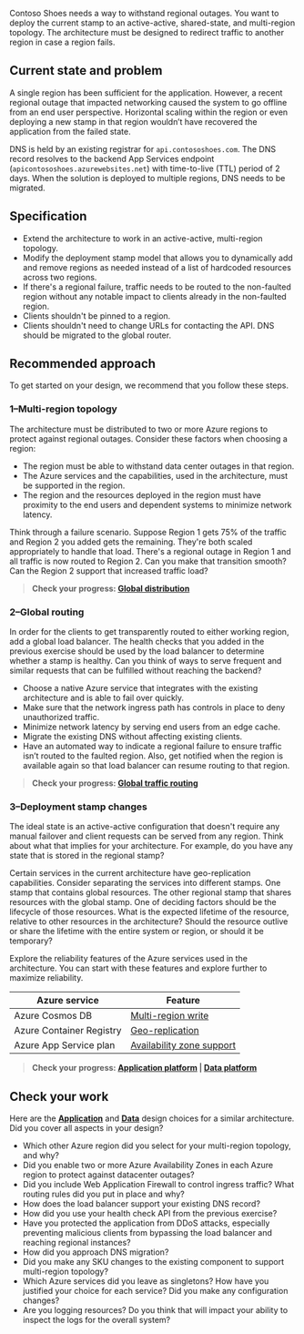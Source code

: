 Contoso Shoes needs a way to withstand regional outages. You want to deploy the current stamp to an active-active, shared-state, and multi-region topology. The architecture must be designed to redirect traffic to another region in case a region fails.  

## Current state and problem

A single region has been sufficient for the application. However, a recent regional outage that impacted networking caused the system to go offline from an end user perspective. Horizontal scaling within the region or even deploying a new stamp in that region wouldn’t have recovered the application from the failed state.

DNS is held by an existing registrar for `api.contososhoes.com`. The DNS record resolves to the backend App Services endpoint (`apicontososhoes.azurewebsites.net`) with time-to-live (TTL) period of 2 days. When the solution is deployed to multiple regions, DNS needs to be migrated.

## Specification

- Extend the architecture to work in an active-active, multi-region topology. 
- Modify the deployment stamp model that allows you to dynamically add and remove regions as needed instead of a list of hardcoded resources across two regions.
- If there's a regional failure, traffic needs to be routed to the non-faulted region without any notable impact to clients already in the non-faulted region. 
- Clients shouldn't be pinned to a region. 
- Clients shouldn't need to change URLs for contacting the API. DNS should be migrated to the global router.

## Recommended approach
To get started on your design, we recommend that you follow these steps.

### 1&ndash;Multi-region topology

The architecture must be distributed to two or more Azure regions to protect against regional outages. Consider these factors when choosing a region:

- The region must be able to withstand data center outages in that region. 
- The Azure services and the capabilities, used in the architecture, must be supported in the region.
- The region and the resources deployed in the region must have proximity to the end users and dependent systems to minimize network latency.

Think through a failure scenario. Suppose Region 1 gets 75% of the traffic and Region 2 you added gets the remaining. They're both scaled appropriately to handle that load. There's a regional outage in Region 1 and all traffic is now routed to Region 2. Can you make that transition smooth? Can the Region 2 support that increased traffic load?

> **Check your progress: [Global distribution](/azure/architecture/framework/mission-critical/mission-critical-application-design#global-distribution)**

### 2&ndash;Global routing

In order for the clients to get transparently routed to either working region, add a global load balancer. The health checks that you added in the previous exercise should be used by the load balancer to determine whether a stamp is healthy. Can you think of ways to serve frequent and similar requests that can be fulfilled without reaching the backend?

- Choose a native Azure service that integrates with the existing architecture and is able to fail over quickly.
- Make sure that the network ingress path has controls in place to deny unauthorized traffic. 
- Minimize network latency by serving end users from an edge cache.
- Migrate the existing DNS without affecting existing clients.
- Have an automated way to indicate a regional failure to ensure traffic isn’t routed to the faulted region. Also, get notified  when the region is available again so that load balancer can resume routing to that region.

> **Check your progress: [Global traffic routing](/azure/architecture/framework/mission-critical/mission-critical-networking-connectivity#global-traffic-routing)**

### 3&ndash;Deployment stamp changes

The ideal state is an active-active configuration that doesn't require any manual failover and client requests can be served from any region. Think about what that implies for your architecture. For example, do you have any state that is stored in the regional stamp?

Certain services in the current architecture have geo-replication capabilities. Consider separating the services into different stamps. One stamp that contains global resources. The other regional stamp that shares resources with the global stamp. One of deciding factors should be the lifecycle of those resources. What is the expected lifetime of the resource, relative to other resources in the architecture? Should the resource outlive or share the lifetime with the entire system or region, or should it be temporary?

Explore the reliability features of the Azure services used in the architecture. You can start with these features and explore further to maximize reliability. 

|Azure service|Feature|
|---|---|
|Azure Cosmos DB|[Multi-region write](/azure/architecture/framework/mission-critical/mission-critical-data-platform#globally-distributed-multi-region-write-datastore)|
|Azure Container Registry|[Geo-replication](/azure/architecture/framework/mission-critical/mission-critical-deployment-testing#container-registry)|
|Azure App Service plan|[Availability zone support](/azure/availability-zones/migrate-app-service)|

> **Check your progress: [Application platform](/azure/architecture/framework/mission-critical/mission-critical-application-platform) | [Data platform](/azure/architecture/framework/mission-critical/mission-critical-data-platform)**

## Check your work

Here are the [**Application**](/azure/architecture/reference-architectures/containers/aks-mission-critical/mission-critical-app-platform) and [**Data**](/azure/architecture/reference-architectures/containers/aks-mission-critical/mission-critical-data-platform) design choices for a similar architecture. Did you cover all aspects in your design?

- Which other Azure region did you select for your multi-region topology, and why?
- Did you enable two or more Azure Availability Zones in each Azure region to protect against datacenter outages?
- Did you include Web Application Firewall to control ingress traffic? What routing rules did you put in place and why?
- How does the load balancer support your existing DNS record?
- How did you use your health check API from the previous exercise?
- Have you protected the application from DDoS attacks, especially preventing malicious clients from bypassing the load balancer and reaching regional instances?
- How did you approach DNS migration? 
- Did you make any SKU changes to the existing component to support multi-region topology?
- Which Azure services did you leave as singletons? How have you justified your choice for each service? Did you make any configuration changes?
- Are you logging resources? Do you think that will impact your ability to inspect the logs for the overall system?	